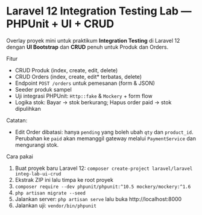 
# Laravel 12 Integration Testing Lab — PHPUnit + UI + CRUD
Overlay proyek mini untuk praktikum **Integration Testing** di Laravel 12 dengan **UI Bootstrap** dan **CRUD** penuh untuk Produk dan Orders.

Fitur
- CRUD Produk (index, create, edit, delete)
- CRUD Orders (index, create, edit* terbatas, delete)
- Endpoint `POST /orders` untuk pemesanan (form & JSON)
- Seeder produk sampel
- Uji integrasi PHPUnit: `Http::fake` & `Mockery` + form flow
- Logika stok: Bayar -> stok berkurang; Hapus order paid -> stok dipulihkan

Catatan:
- Edit Order dibatasi: hanya `pending` yang boleh ubah `qty` dan `product_id`.
  Perubahan ke `paid` akan memanggil gateway melalui `PaymentService` dan mengurangi stok.

Cara pakai
1. Buat proyek baru Laravel 12: `composer create-project laravel/laravel integ-lab-ui-crud`
2. Ekstrak ZIP ini lalu timpa ke root proyek
3. `composer require --dev phpunit/phpunit:^10.5 mockery/mockery:^1.6`
4. `php artisan migrate --seed`
5. Jalankan server: `php artisan serve` lalu buka http://localhost:8000
6. Jalankan uji: `vendor/bin/phpunit`
